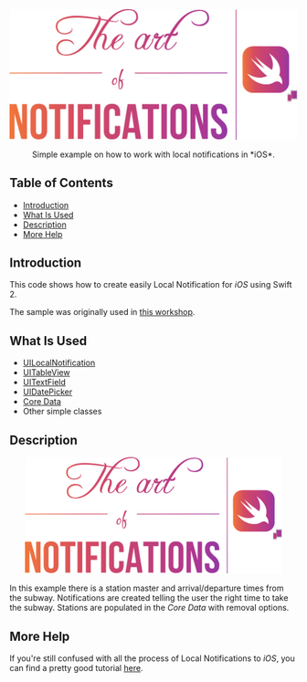 <p align="center">
  <a href="">
    <img alt="Logo" src="logo.png" width="700px">
  </a>
</p>

<p align="center">
   Simple example on how to work with local notifications in *iOS*.
</p>

## Table of Contents

- [Introduction](#introduction)
- [What Is Used](#what-is-used)
- [Description](#example)
- [More Help](#more-help)

## Introduction

This code shows how to create easily Local Notification for *iOS* using Swift 2.

The sample was originally used in [this workshop](https://speakerdeck.com/ythecombinator/the-art-of-notifications).

## What Is Used

- [UILocalNotification](https://developer.apple.com/library/ios/documentation/iPhone/Reference/UILocalNotification_Class/)
- [UITableView](https://developer.apple.com/library/ios/documentation/UIKit/Reference/UITableView_Class/)
- [UITextField](https://developer.apple.com/library/ios/documentation/UIKit/Reference/UITextField_Class/)
- [UIDatePicker](https://developer.apple.com/library/ios/documentation/UIKit/Reference/UIDatePicker_Class/)
- [Core Data](https://developer.apple.com/library/watchos/documentation/Cocoa/Conceptual/CoreData/index.html)
- Other simple classes

## Description

<p align="center">
  <a href="">
    <img alt="Logo" src="logo.png" width="450px">
  </a>
</p>

In this example there is a station master and arrival/departure times from the subway. Notifications are created telling the user the right time to take the subway. Stations are populated in the *Core Data* with removal options.

## More Help

If you're still confused with all the process of Local Notifications to *iOS*, you can find a pretty good tutorial [here](http://www.appcoda.com/local-notifications-ios8/).
